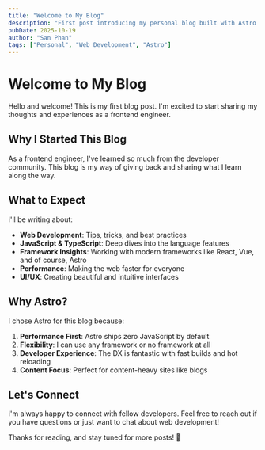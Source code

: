 ```yaml
---
title: "Welcome to My Blog"
description: "First post introducing my personal blog built with Astro."
pubDate: 2025-10-19
author: "San Phan"
tags: ["Personal", "Web Development", "Astro"]
---
```


# Welcome to My Blog

Hello and welcome! This is my first blog post. I'm excited to start sharing my thoughts and experiences as a frontend engineer.

## Why I Started This Blog

As a frontend engineer, I've learned so much from the developer community. This blog is my way of giving back and sharing what I learn along the way.

## What to Expect

I'll be writing about:

- **Web Development**: Tips, tricks, and best practices
- **JavaScript & TypeScript**: Deep dives into the language features
- **Framework Insights**: Working with modern frameworks like React, Vue, and of course, Astro
- **Performance**: Making the web faster for everyone
- **UI/UX**: Creating beautiful and intuitive interfaces

## Why Astro?

I chose Astro for this blog because:

1. **Performance First**: Astro ships zero JavaScript by default
2. **Flexibility**: I can use any framework or no framework at all
3. **Developer Experience**: The DX is fantastic with fast builds and hot reloading
4. **Content Focus**: Perfect for content-heavy sites like blogs

## Let's Connect

I'm always happy to connect with fellow developers. Feel free to reach out if you have questions or just want to chat about web development!

Thanks for reading, and stay tuned for more posts! 🚀
